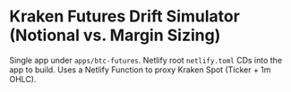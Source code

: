 # Kraken Futures Drift Simulator (Notional vs. Margin Sizing)

Single app under `apps/btc-futures`. Netlify root `netlify.toml` CDs into the app to build.
Uses a Netlify Function to proxy Kraken Spot (Ticker + 1m OHLC).
